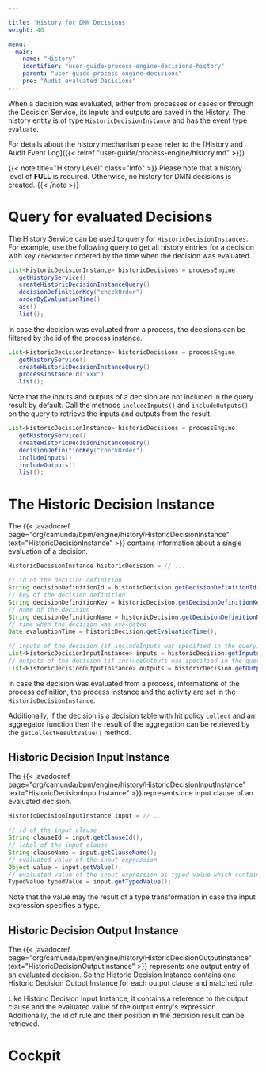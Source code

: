 ```yaml
---

title: 'History for DMN Decisions'
weight: 40

menu:
  main:
    name: "History"
    identifier: "user-guide-process-engine-decisions-history"
    parent: "user-guide-process-engine-decisions"
    pre: "Audit evaluated Decisions"
---
```


When a decision was evaluated, either from processes or cases or through the Decision Service, its inputs and outputs
are saved in the History. The history entity is of type `HistoricDecisionInstance` and has the event type `evaluate`.

For details about the history mechanism please refer to the [History and Audit Event Log]({{< relref "user-guide/process-engine/history.md" >}}).

{{< note title="History Level" class="info" >}}
Please note that a history level of **FULL** is required. Otherwise, no history for DMN decisions is created.
{{< /note >}}

# Query for evaluated Decisions

The History Service can be used to query for `HistoricDecisionInstances`. For example, use the following query to get all history entries for a decision with key `checkOrder` ordered by the time when the decision was evaluated.

```java
List<HistoricDecisionInstance> historicDecisions = processEngine
  .getHistoryService()
  .createHistoricDecisionInstanceQuery()
  .decisionDefinitionKey("checkOrder")
  .orderByEvaluationTime()
  .asc()
  .list();
```

In case the decision was evaluated from a process, the decisions can be filtered by the id of the process instance.

```java
List<HistoricDecisionInstance> historicDecisions = processEngine
  .getHistoryService()
  .createHistoricDecisionInstanceQuery()
  .processInstanceId("xxx")
  .list();
```

Note that the inputs and outputs of a decision are not included in the query result by default. Call the methods `includeInputs()` and `includeOutputs()` on the query to retrieve the inputs and outputs from the result.

```java
List<HistoricDecisionInstance> historicDecisions = processEngine
  .getHistoryService()
  .createHistoricDecisionInstanceQuery()
  .decisionDefinitionKey("checkOrder")
  .includeInputs()
  .includeOutputs()
  .list();
```

# The Historic Decision Instance

The {{< javadocref page="org/camunda/bpm/engine/history/HistoricDecisionInstance" text="HistoricDecisionInstance" >}} contains information about a single evaluation of a decision.

```java
HistoricDecisionInstance historicDecision = // ...

// id of the decision definition
String decisionDefinitionId = historicDecision.getDecisionDefinitionId();
// key of the decision definition
String decisionDefinitionKey = historicDecision.getDecisionDefinitionKey();
// name of the decision
String decisionDefinitionName = historicDecision.getDecisionDefinitionName();
// time when the decision was evaluated
Date evaluationTime = historicDecision.getEvaluationTime();

// inputs of the decision (if includeInputs was specified in the query)
List<HistoricDecisionInputInstance> inputs = historicDecision.getInputs();
// outputs of the decision (if includeOutputs was specified in the query)
List<HistoricDecisionOutputInstance> outputs = historicDecision.getOutputs();
```

In case the decision was evaluated from a process, informations of the process definition, the process instance and the activity are set in the `HistoricDecisionInstance`.

Additionally, if the decision is a decision table with hit policy `collect` and an aggregator function then the result of the aggregation can be retrieved by the `getCollectResultValue()` method.

<!-- DMN-TODO: link to hitpolicy docs -->

## Historic Decision Input Instance

The {{< javadocref page="org/camunda/bpm/engine/history/HistoricDecisionInputInstance" text="HistoricDecisionInputInstance" >}} represents one input clause of an evaluated decision.

```java
HistoricDecisionInputInstance input = // ...

// id of the input clause
String clauseId = input.getClauseId();
// label of the input clause
String clauseName = input.getClauseName();
// evaluated value of the input expression
Object value = input.getValue();
// evaluated value of the input expression as typed value which contains type informations
TypedValue typedValue = input.getTypedValue();
```

Note that the value may the result of a type transformation in case the input expression specifies a type.

## Historic Decision Output Instance

The {{< javadocref page="org/camunda/bpm/engine/history/HistoricDecisionOutputInstance" text="HistoricDecisionOutputInstance" >}} represents one output entry of an evaluated decision. So the Historic Decision Instance contains one Historic Decision Output Instance for each output clause and matched rule.

Like Historic Decision Input Instance, it contains a reference to the output clause and the evaluated value of the output entry's expression. Additionally, the id of rule and
their position in the decision result can be retrieved.

# Cockpit
